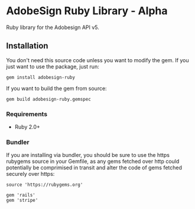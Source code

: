 # AdobeSign Ruby Library - Alpha
Ruby library for the Adobesign API v5.

## Installation
You don't need this source code unless you want to modify the gem. If you just want to use the package, just run:

```
gem install adobesign-ruby
```

If you want to build the gem from source:

```
gem build adobesign-ruby.gemspec
```

### Requirements
* Ruby 2.0+

### Bundler
If you are installing via bundler, you should be sure to use the https rubygems source in your Gemfile, as any gems fetched over http could potentially be comprimised in transit and alter the code of gems fetched securely over https:

```
source 'https://rubygems.org'

gem 'rails'
gem 'stripe'
```
